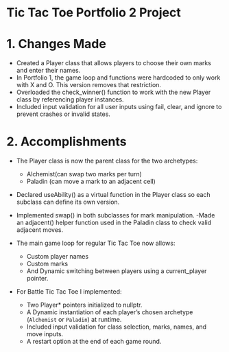 # Tic Tac Toe Portfolio 2 Project

# 1. Changes Made
- Created a Player class that allows players to choose their own marks and enter their names.
- In Portfolio 1, the game loop and functions were hardcoded to only work with X and O. This version removes that restriction.
- Overloaded the check_winner() function to work with the new Player class by referencing player instances.
- Included input validation for all user inputs using fail, clear, and ignore to prevent crashes or invalid states.

# 2. Accomplishments
- The Player class is now the parent class for the two archetypes:  
  - Alchemist(can swap two marks per turn)  
  - Paladin (can move a mark to an adjacent cell)

- Declared useAbility() as a virtual function in the Player class so each subclass can define its own version.
- Implemented swap() in both subclasses for mark manipulation.
-Made an adjacent() helper function used in the Paladin class to check valid adjacent moves.

- The main game loop for regular Tic Tac Toe now allows:
  - Custom player names
  - Custom marks
  - And Dynamic switching between players using a current_player pointer.
  
- For Battle Tic Tac Toe I implemented:
  - Two Player* pointers initialized to nullptr.
  - A Dynamic instantiation of each player’s chosen archetype (`Alchemist` or `Paladin`) at runtime.
  - Included input validation for class selection, marks, names, and move inputs.
  - A restart option at the end of each game round.

